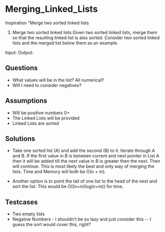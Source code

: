 # Merging_Linked_Lists

Inspiration "Merge two sorted linked lists

3. Merge two sorted linked lists
Given two sorted linked lists, merge them so that the resulting linked list is also sorted. Consider two sorted linked lists and the merged list below them as an example.

Input: 
Output: 

Questions 
---------------------------------------
- What values will be in the list? All numerical? 
- Will I need to consider negatives?

Assumptions 
---------------------------------------
- Will be positive numbers 0+ 
- The Linked Lists will be provided
- Linked Lists are sorted

Solutions
---------------------------------------
- Take one sorted list (A) and add the second (B) to it. Iterate through A and B. If the first value in B is between current and next pointer in List A then it will be added till the next value in B is greater then the next. Then will continue. This is most likely the best and only way of merging the lists. Time and Memory will both be O(n + m).

- Another option is to point the tail of one list to the head of the next and sort the list. This would be O((n+m)log(n+m)) for time.

Testcases
---------------------------------------
- Two empty lists 
- Negative Numbers - I shouldn't be so lazy and just consider this -- I guess the sort would cover this, right?
